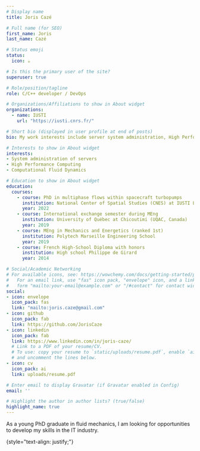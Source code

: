 ```yaml
---
# Display name
title: Joris Cazé

# Full name (for SEO)
first_name: Joris
last_name: Cazé

# Status emoji
status:
  icon: ☕️

# Is this the primary user of the site?
superuser: true

# Role/position/tagline
role: C/C++ developer / DevOps

# Organizations/Affiliations to show in About widget
organizations:
  - name: IUSTI
    url: "https://iusti.cnrs.fr/"

# Short bio (displayed in user profile at end of posts)
bio: My work interests include server system administration, High Performance Computing and Computational Fluid Dynamics.

# Interests to show in About widget
interests:
- System administration of servers
- High Performance Computing
- Computational Fluid Dynamics

# Education to show in About widget
education:
  courses:
    - course: PhD in multiphase flows within spacecraft turbopumps
      institution: National Center of Spatial Studies (CNES) at IUSTI Laboratory
      year: 2022
    - course: International exchange semester during MEng 
      institution: University of Québec at Chicoutimi (UQAC, Canada)
      year: 2019 
    - course: MEng in Mechanics and Energetics (ranked 1st)
      institution: Polytech Marseille Engineering School
      year: 2019
    - course: French High-School Diploma with honors
      institution: High school Philippe de Girard
      year: 2014

# Social/Academic Networking
# For available icons, see: https://wowchemy.com/docs/getting-started/page-builder/#icons
#   For an email link, use "fas" icon pack, "envelope" icon, and a link in the
#   form "mailto:your-email@example.com" or "/#contact" for contact widget.
social:
- icon: envelope
  icon_pack: fas
  link: "mailto:joris.caze@gmail.com"
- icon: github
  icon_pack: fab
  link: https://github.com/JorisCaze
- icon: linkedin
  icon_pack: fab
  link: https://www.linkedin.com/in/joris-caze/
  # Link to a PDF of your resume/CV.
  # To use: copy your resume to `static/uploads/resume.pdf`, enable `ai` icons in `params.yaml`,
  # and uncomment the lines below.
- icon: cv
  icon_pack: ai
  link: uploads/resume.pdf

# Enter email to display Gravatar (if Gravatar enabled in Config)
email: ''

# Highlight the author in author lists? (true/false)
highlight_name: true
---
```


As a young PhD graduate in fluid mechanics, I am looking for opportunities to develop my skills in the IT industry.

{style="text-align: justify;"}
